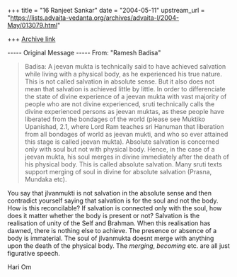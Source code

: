 +++
title = "16 Ranjeet Sankar"
date = "2004-05-11"
upstream_url = "https://lists.advaita-vedanta.org/archives/advaita-l/2004-May/013079.html"

+++
[Archive link](https://lists.advaita-vedanta.org/archives/advaita-l/2004-May/013079.html)


----- Original Message -----
From: "Ramesh Badisa" <badisa55 at hotmail.com>
>
> Badisa: A jeevan mukta is technically said to have achieved salvation
while
> living with a physical body, as he experienced his true nature. This is
not
> called salvation in absolute sense. But it also does not mean that
salvation
> is achieved little by little. In order to differenciate the state of
divine
> experience of a jeevan mukta with vast majority of people who are not
divine
> experienced, sruti technically calls the divine experienced persons as
> jeevan muktas, as these people have liberated from the bondages of the
world
> (please see Muktiko Upanishad, 2.1, where Lord Ram teaches sri Hanuman
that
> liberation from all bondages of world as jeevan mukti, and who so ever
> attained this stage is called jeevan mukta). Absolute salvation is
concerned
> only with soul but not with physical body. Hence, in the case of a jeevan
> mukta, his soul merges in divine immediately after the death of his
physical
> body. This is called absolute salvation. Many sruti texts support merging
of
> soul in divine for absolute salvation (Prasna, Mundaka etc).


You say that jIvanmukti is not salvation in the absolute sense and then
contradict yourself saying that salvation is for the soul and not the body.
How is this reconcilable? If salvation is connected only with the soul, how
does it matter whether the body is present or not?  Salvation is the
realisation of unity of the Self and Brahman. When this realisation has
dawned, there is nothing else to achieve. The presence or absence of a body
is immaterial. The soul of jIvanmukta doesnt merge with anything upon the
death of the physical body. The *merging*, *becoming* etc. are all just
figurative speech.

Hari Om


